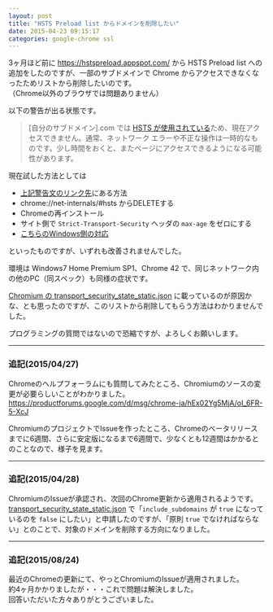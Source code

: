 ```yaml
---
layout: post
title: "HSTS Preload list からドメインを削除したい"
date: 2015-04-23 09:15:17
categories: google-chrome ssl
---
```

<p>3ヶ月ほど前に <a href="https://hstspreload.appspot.com/" rel="nofollow">https://hstspreload.appspot.com/</a> から HSTS Preload list への追加をしたのですが、一部のサブドメインで Chrome からアクセスできなくなったためリストから削除したいのです。<br>
（Chrome以外のブラウザでは問題ありません）</p>

<p>以下の警告が出る状態です。</p>

<blockquote>
  <p>[自分のサブドメイン].com では <a href="https://support.google.com/chrome/answer/4454607?hl=ja" rel="nofollow">HSTS が使用されている</a>ため、現在アクセスできません。通常、ネットワーク エラーや不正な操作は一時的なものです。少し時間をおくと、またページにアクセスできるようになる可能性があります。</p>
</blockquote>

<p>現在試した方法としては</p>

<ul>
<li><a href="https://support.google.com/chrome/answer/4454607?hl=ja" rel="nofollow">上記警告文のリンク先</a>にある方法</li>
<li>chrome://net-internals/#hsts からDELETEする</li>
<li>Chromeの再インストール</li>
<li>サイト側で <code>Strict-Transport-Security</code> ヘッダの <code>max-age</code> をゼロにする</li>
<li><a href="http://answers.microsoft.com/ja-jp/ie/forum/ie8-windows_7/windows7%E3%81%AEie%E3%81%A7https%E3%81%AE/278fdeaf-ae2f-458a-b990-105a3a291602" rel="nofollow">こちらのWindows側の対応</a></li>
</ul>

<p>といったものですが、いずれも改善されませんでした。</p>

<p>環境は Windows7 Home Premium SP1、Chrome 42 で、同じネットワーク内の他のPC（同スペック）も同様の症状です。</p>

<p><a href="https://chromium.googlesource.com/chromium/src.git/+/master/net/http/transport_security_state_static.json" rel="nofollow">Chromium の transport_security_state_static.json</a> に載っているのが原因かな、とも思ったのですが、このリストから削除してもらう方法はわかりませんでした。</p>

<p>プログラミングの質問ではないので恐縮ですが、よろしくお願いします。</p>

<hr>

<h3>追記(2015/04/27)</h3>

<p>Chromeのヘルプフォーラムにも質問してみたところ、Chromiumのソースの変更が必要らしいことがわかりました。<br>
<a href="https://productforums.google.com/d/msg/chrome-ja/hEx02Yg5MjA/oI_6FR-5-XcJ" rel="nofollow">https://productforums.google.com/d/msg/chrome-ja/hEx02Yg5MjA/oI_6FR-5-XcJ</a></p>

<p>ChromiumのプロジェクトでIssueを作ったところ、Chromeのベータリリースまでに6週間、さらに安定版になるまで6週間で、少なくとも12週間はかかるとのことなので、様子を見ます。</p>

<hr>

<h3>追記(2015/04/28)</h3>

<p>ChromiumのIssueが承認され、次回のChrome更新から適用されるようです。<br>
<a href="https://chromium.googlesource.com/chromium/src.git/+/master/net/http/transport_security_state_static.json" rel="nofollow">transport_security_state_static.json</a> で「<code>include_subdomains</code> が <code>true</code> になっているのを <code>false</code> にしたい」と申請したのですが、「原則 <code>true</code> でなければならない」とのことで、対象のドメインを削除する方向になりました。</p>

<hr>

<h3>追記(2015/08/24)</h3>

<p>最近のChromeの更新にて、やっとChromiumのIssueが適用されました。<br>
約4ヶ月かかりましたが・・・これで問題は解決しました。<br>
回答いただいた方々ありがとうございました。</p>
